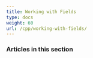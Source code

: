 ```yaml
---
title: Working with Fields
type: docs
weight: 60
url: /cpp/working-with-fields/
---
```


### Articles in this section

